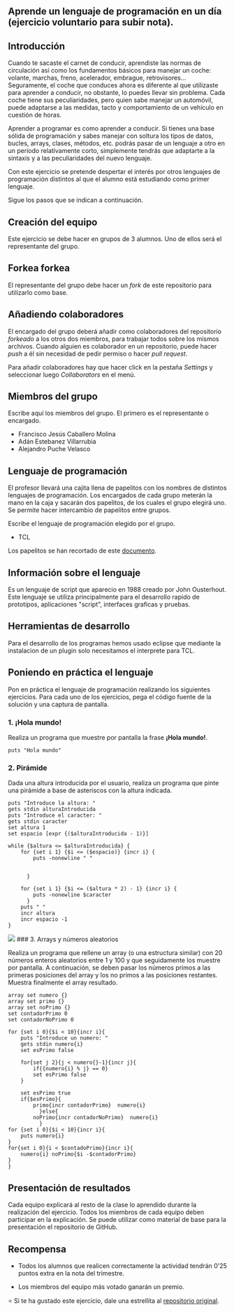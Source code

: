 ## Aprende un lenguaje de programación en un día (ejercicio voluntario para subir nota).

## Introducción

Cuando te sacaste el carnet de conducir, aprendiste las normas de circulación así como los fundamentos básicos para manejar un coche: volante, marchas, freno, acelerador, embrague, retrovisores... Seguramente, el coche que conduces ahora es diferente al que utilizaste para aprender a conducir, no obstante, lo puedes llevar sin problema. Cada coche tiene sus peculiaridades, pero quien sabe manejar un automóvil, puede adaptarse a las medidas, tacto y comportamiento de un vehículo en cuestión de horas.

Aprender a programar es como aprender a conducir. Si tienes una base sólida de programación y sabes manejar con soltura los tipos de datos, bucles, arrays, clases, métodos, etc. podrás pasar de un lenguaje a otro en un período relativamente corto, simplemente tendrás que adaptarte a la sintaxis y a las peculiaridades del nuevo lenguaje.

Con este ejercicio se pretende despertar el interés por otros lenguajes de programación distintos al que el alumno está estudiando como primer lenguaje.

Sigue los pasos que se indican a continuación.

## Creación del equipo

Este ejercicio se debe hacer en grupos de 3 alumnos. Uno de ellos será el representante del grupo.

## Forkea forkea

El representante del grupo debe hacer un *fork* de este repositorio para utilizarlo como base.

## Añadiendo colaboradores

El encargado del grupo deberá añadir como colaboradores del repositorio *forkeado* a los otros dos miembros, para trabajar todos sobre los mismos archivos. Cuando alguien es colaborador en un repositorio, puede hacer *push* a él sin necesidad de pedir permiso o hacer *pull request*.

Para añadir colaboradores hay que hacer click en la pestaña *Settings* y seleccionar luego *Collaborators* en el menú.

## Miembros del grupo

Escribe aquí los miembros del grupo. El primero es el representante o encargado.

* Francisco Jesús Caballero Molina
* Adán Estebanez Villarrubia
* Alejandro Puche Velasco

## Lenguaje de programación

El profesor llevará una cajita llena de papelitos con los nombres de distintos lenguajes de programación. Los encargados de cada grupo meterán la mano en la caja y sacarán dos papelitos, de los cuales el grupo elegirá uno. Se permite hacer intercambio de papelitos entre grupos.

Escribe el lenguaje de programación elegido por el grupo.

* TCL

Los papelitos se han recortado de este [documento](lenguajes_de_programacion.pdf).

## Información sobre el lenguaje

Es un lenguaje de script que aparecio en 1988 creado por John Ousterhout.
Este lenguaje se utiliza principalmente para el desarrollo rapido de prototipos, aplicaciones "script", interfaces graficas y pruebas.

## Herramientas de desarrollo

Para el desarrollo de los programas hemos usado eclipse que mediante la instalacion de un plugin solo necesitamos el interprete para TCL.

## Poniendo en práctica el lenguaje

Pon en práctica el lenguaje de programación realizando los siguientes ejercicios. Para cada uno de los ejercicios, pega el código fuente de la solución y una captura de pantalla.

### 1. ¡Hola mundo!

Realiza un programa que muestre por pantalla la frase **¡Hola mundo!**.
```
puts "Hola mundo"
```

### 2. Pirámide

Dada una altura introducida por el usuario, realiza un programa que pinte una pirámide a base de asteriscos con la altura indicada.
```
puts "Introduce la altura: "
gets stdin alturaIntroducida
puts "Introduce el caracter: "
gets stdin caracter
set altura 1
set espacio [expr {($alturaIntroducida - 1)}]

while {$altura <= $alturaIntroducida} {
    for {set i 1} {$i <= ($espacio)} {incr i} {
	    puts -nonewline " "
	    
	    
	  }
	
    for {set i 1} {$i <= ($altura * 2) - 1} {incr i} { 
	    puts -nonewline $caracter
	  }
    puts " "
    incr altura
    incr espacio -1
}

```
<img src="https://www.dropbox.com/home?preview=Captura.PNG">
### 3. Arrays y números aleatorios

Realiza un programa que rellene un array (o una estructura similar) con 20 números enteros aleatorios entre 1 y 100 y que seguidamente los muestre por pantalla. A continuación, se deben pasar los números primos a las primeras posiciones del array y los no primos a las posiciones restantes. Muestra finalmente el array resultado.
```
array set numero {}
array set primo {}
array set noPrimo {}
set contadorPrimo 0
set contadorNoPrimo 0

for {set i 0}{$i < 10}{incr i}{
	puts "Introduce un numero: "
	gets stdin numero{i}
	set esPrimo false
	
	for{set j 2}{j < numero{}-1}{incr j}{
		if{{numero{i} % j} == 0}
		set esPrimo false
	}
	
	set esPrimo true
	if{$esPrimo}{
	 	primo{incr contadorPrimo}  numero{i}
	      }else{
		noPrimo{incr contadorNoPrimo}  numero{i}
	      }
for {set i 0}{$i < 10}{incr i}{
	puts numero{i}
}
for{set i 0}{i < $contadoPrimo}{incr i}{
	numero{i} noPrimo{$i -$contadorPrimo}
}
}
```

## Presentación de resultados

Cada equipo explicará al resto de la clase lo aprendido durante la realización del ejercicio. Todos los miembros de cada equipo deben participar en la explicación. Se puede utilizar como material de base para la presentación el repositorio de GitHub.

## Recompensa

* Todos los alumnos que realicen correctamente la actividad tendrán 0'25 puntos extra en la nota del trimestre.

* Los miembros del equipo más votado ganarán un premio.

:star: Si te ha gustado este ejercicio, dale una estrellita al [repositorio original](https://github.com/LuisJoseSanchez/aprende-un-lenguaje-en-un-dia).

